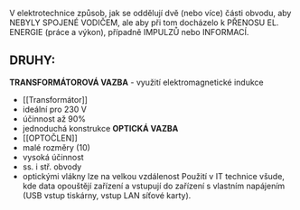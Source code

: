 V elektrotechnice způsob, jak se oddělují dvě (nebo více) části obvodu, aby NEBYLY SPOJENÉ VODIČEM, ale aby při tom docházelo k PŘENOSU EL. ENERGIE (práce a výkon), případně IMPULZŮ nebo INFORMACÍ.
## DRUHY:
**TRANSFORMÁTOROVÁ VAZBA** - využití elektromagnetické indukce
- [[Transformátor]]
- ideální pro 230 V
- účinnost až 90%
- jednoduchá konstrukce
**OPTICKÁ VAZBA** 
- [[OPTOČLEN]]
- malé rozměry (10)
- vysoká účinnost
- ss. i stř. obvody
- optickými vlákny lze na velkou vzdálenost
Použití v IT technice všude, kde data opouštějí zařízení a vstupují do zařízení s vlastním napájením (USB vstup tiskárny, vstup LAN síťové karty).